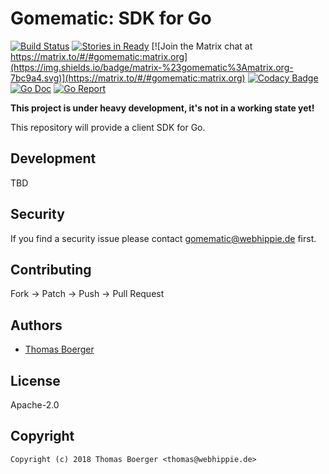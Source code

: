 # Gomematic: SDK for Go

[![Build Status](http://cloud.drone.io/api/badges/gomematic/gomematic-go/status.svg)](http://cloud.drone.io/gomematic/gomematic-go)
[![Stories in Ready](https://badge.waffle.io/gomematic/gomematic-api.svg?label=ready&title=Ready)](http://waffle.io/gomematic/gomematic-api)
[![Join the Matrix chat at https://matrix.to/#/#gomematic:matrix.org](https://img.shields.io/badge/matrix-%23gomematic%3Amatrix.org-7bc9a4.svg)](https://matrix.to/#/#gomematic:matrix.org)
[![Codacy Badge](https://api.codacy.com/project/badge/Grade/b24f037abc11403999eef4625bf82d4d)](https://www.codacy.com/app/gomematic/gomematic-go?utm_source=github.com&amp;utm_medium=referral&amp;utm_content=gomematic/gomematic-go&amp;utm_campaign=Badge_Grade)
[![Go Doc](https://godoc.org/github.com/gomematic/gomematic-go?status.svg)](http://godoc.org/github.com/gomematic/gomematic-go)
[![Go Report](http://goreportcard.com/badge/github.com/gomematic/gomematic-go)](http://goreportcard.com/report/github.com/gomematic/gomematic-go)

**This project is under heavy development, it's not in a working state yet!**

This repository will provide a client SDK for Go.


## Development

TBD


## Security

If you find a security issue please contact gomematic@webhippie.de first.


## Contributing

Fork -> Patch -> Push -> Pull Request


## Authors

* [Thomas Boerger](https://github.com/tboerger)


## License

Apache-2.0


## Copyright

```
Copyright (c) 2018 Thomas Boerger <thomas@webhippie.de>
```
